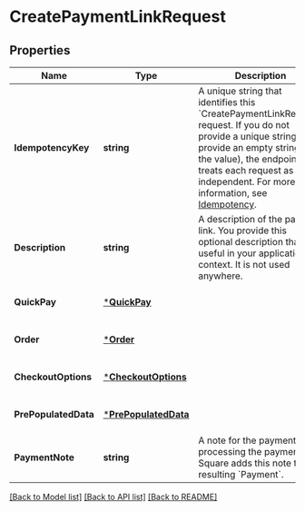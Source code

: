 # CreatePaymentLinkRequest

## Properties

 Name                 | Type                                         | Description                                                                                                                                                                                                                                                                                                                       | Notes                        
----------------------|----------------------------------------------|-----------------------------------------------------------------------------------------------------------------------------------------------------------------------------------------------------------------------------------------------------------------------------------------------------------------------------------|------------------------------
 **IdempotencyKey**   | **string**                                   | A unique string that identifies this &#x60;CreatePaymentLinkRequest&#x60; request. If you do not provide a unique string (or provide an empty string as the value), the endpoint treats each request as independent.  For more information, see [Idempotency](https://developer.squareup.com/docs/working-with-apis/idempotency). | [optional] [default to null] 
 **Description**      | **string**                                   | A description of the payment link. You provide this optional description that is useful in your application context. It is not used anywhere.                                                                                                                                                                                     | [optional] [default to null] 
 **QuickPay**         | [***QuickPay**](QuickPay.md)                 |                                                                                                                                                                                                                                                                                                                                   | [optional] [default to null] 
 **Order**            | [***Order**](Order.md)                       |                                                                                                                                                                                                                                                                                                                                   | [optional] [default to null] 
 **CheckoutOptions**  | [***CheckoutOptions**](CheckoutOptions.md)   |                                                                                                                                                                                                                                                                                                                                   | [optional] [default to null] 
 **PrePopulatedData** | [***PrePopulatedData**](PrePopulatedData.md) |                                                                                                                                                                                                                                                                                                                                   | [optional] [default to null] 
 **PaymentNote**      | **string**                                   | A note for the payment. After processing the payment, Square adds this note to the resulting &#x60;Payment&#x60;.                                                                                                                                                                                                                 | [optional] [default to null] 

[[Back to Model list]](../README.md#documentation-for-models) [[Back to API list]](../README.md#documentation-for-api-endpoints) [[Back to README]](../README.md)

